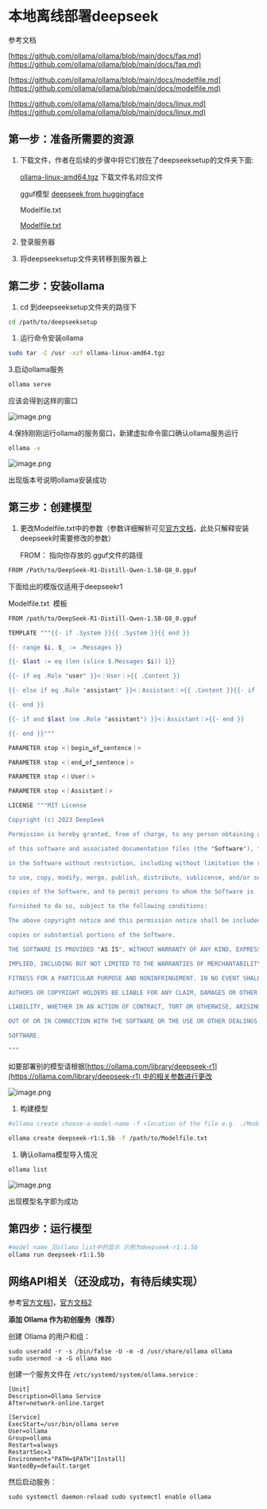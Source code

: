 # 本地离线部署deepseek

参考文档

[https://github.com/ollama/ollama/blob/main/docs/faq.md](https://github.com/ollama/ollama/blob/main/docs/faq.md)

[https://github.com/ollama/ollama/blob/main/docs/modelfile.md](https://github.com/ollama/ollama/blob/main/docs/modelfile.md)

[https://github.com/ollama/ollama/blob/main/docs/linux.md](https://github.com/ollama/ollama/blob/main/docs/linux.md)

## 第一步：准备所需要的资源

1. 下载文件，作者在后续的步骤中将它们放在了deepseeksetup的文件夹下面:
    
    [ollama-linux-amd64.tgz](https://github.com/ollama/ollama/releases) 下载文件名对应文件
    
    gguf模型   [deepseek from huggingface](https://huggingface.co/collections/unsloth/deepseek-r1-all-versions-678e1c48f5d2fce87892ace5)
    
    Modelfile.txt 
    
    [Modelfile.txt](Modelfile.txt)
    
2. 登录服务器
3. 将deepseeksetup文件夹转移到服务器上

## 第二步：安装ollama

1. cd 到deepseeksetup文件夹的路径下

```bash
cd /path/to/deepseeksetup
```

1. 运行命令安装ollama

```bash
sudo tar -C /usr -xzf ollama-linux-amd64.tgz
```

3.启动ollama服务

```bash
ollama serve
```

应该会得到这样的窗口

![image.png](f26f1706-55f7-4a09-b367-6f10981d7dba.png)

4.保持刚刚运行ollama的服务窗口，新建虚拟命令窗口确认ollama服务运行

```bash
ollama -v
```

![image.png](image.png)

出现版本号说明ollama安装成功

## 第三步：创建模型

1. 更改Modelfile.txt中的参数（参数详细解析可见[官方文档](https://github.com/ollama/ollama/blob/main/docs/modelfile.md)，此处只解释安装deepseek时需要修改的参数）
    
    FROM： 指向你存放的.gguf文件的路径
    

```bash
FROM /Path/to/DeepSeek-R1-Distill-Qwen-1.5B-Q8_0.gguf
```

下面给出的模版仅适用于deepseekr1

Modelfile.txt  模板

```bash
FROM /path/to/DeepSeek-R1-Distill-Qwen-1.5B-Q8_0.gguf

TEMPLATE """{{- if .System }}{{ .System }}{{ end }}

{{- range $i, $_ := .Messages }}

{{- $last := eq (len (slice $.Messages $i)) 1}}

{{- if eq .Role "user" }}<｜User｜>{{ .Content }}

{{- else if eq .Role "assistant" }}<｜Assistant｜>{{ .Content }}{{- if not $last }}<｜end▁of▁sentence｜>{{- end }}

{{- end }}

{{- if and $last (ne .Role "assistant") }}<｜Assistant｜>{{- end }}

{{- end }}"""

PARAMETER stop <｜begin▁of▁sentence｜>

PARAMETER stop <｜end▁of▁sentence｜>

PARAMETER stop <｜User｜>

PARAMETER stop <｜Assistant｜>

LICENSE """MIT License

Copyright (c) 2023 DeepSeek

Permission is hereby granted, free of charge, to any person obtaining a copy

of this software and associated documentation files (the "Software"), to deal

in the Software without restriction, including without limitation the rights

to use, copy, modify, merge, publish, distribute, sublicense, and/or sell

copies of the Software, and to permit persons to whom the Software is

furnished to do so, subject to the following conditions:

The above copyright notice and this permission notice shall be included in all

copies or substantial portions of the Software.

THE SOFTWARE IS PROVIDED "AS IS", WITHOUT WARRANTY OF ANY KIND, EXPRESS OR

IMPLIED, INCLUDING BUT NOT LIMITED TO THE WARRANTIES OF MERCHANTABILITY,

FITNESS FOR A PARTICULAR PURPOSE AND NONINFRINGEMENT. IN NO EVENT SHALL THE

AUTHORS OR COPYRIGHT HOLDERS BE LIABLE FOR ANY CLAIM, DAMAGES OR OTHER

LIABILITY, WHETHER IN AN ACTION OF CONTRACT, TORT OR OTHERWISE, ARISING FROM,

OUT OF OR IN CONNECTION WITH THE SOFTWARE OR THE USE OR OTHER DEALINGS IN THE

SOFTWARE.

"""
```

如要部署别的模型请根据[https://ollama.com/library/deepseek-r1](https://ollama.com/library/deepseek-r1) 中的相关参数进行更改

![image.png](image%201.png)

1. 构建模型

```bash
#ollama create choose-a-model-name -f <location of the file e.g. ./Modelfile> 

ollama create deepseek-r1:1.5b -f /path/to/Modelfile.txt
```

1. 确认ollama模型导入情况

```bash
ollama list
```

![image.png](image%202.png)

出现模型名字即为成功

## 第四步：运行模型

```bash
#model name 见ollama list中的显示 示例为deepseek-r1:1.5b
ollama run deepseek-r1:1.5b
```

## 网络API相关（还没成功，有待后续实现）

参考[官方文档1](https://github.com/ollama/ollama/blob/main/docs/linux.md#adding-ollama-as-a-startup-service-recommended)，[官方文档2](https://github.com/ollama/ollama/blob/main/docs/faq.md#setting-environment-variables-on-linux)

**添加 Ollama 作为初创服务（推荐）**

创建 Ollama 的用户和组：

```
sudo useradd -r -s /bin/false -U -m -d /usr/share/ollama ollama
sudo usermod -a -G ollama mao
```

创建一个服务文件在 `/etc/systemd/system/ollama.service` :

```
[Unit]
Description=Ollama Service
After=network-online.target

[Service]
ExecStart=/usr/bin/ollama serve
User=ollama
Group=ollama
Restart=always
RestartSec=3
Environment="PATH=$PATH"[Install]
WantedBy=default.target
```

然后启动服务：

`sudo systemctl daemon-reload
sudo systemctl enable ollama`
